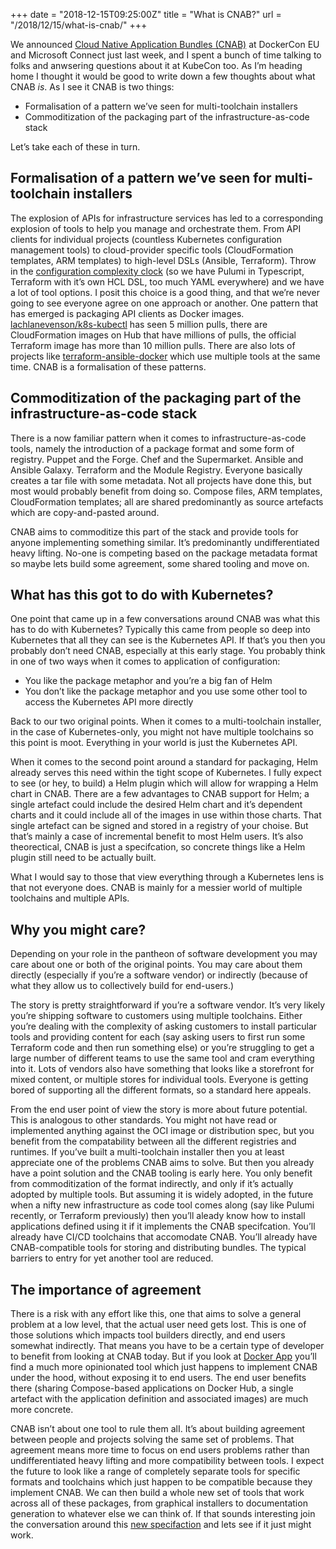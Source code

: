 +++
date = "2018-12-15T09:25:00Z"
title = "What is CNAB?"
url = "/2018/12/15/what-is-cnab/"
+++

We announced [Cloud Native Application Bundles (CNAB)](https://cnab.io) at DockerCon EU and Microsoft Connect just last week, and I spent a bunch of time talking to folks and anwsering questions about it at KubeCon too. As I’m heading home I thought it would be good to write down a few thoughts about what CNAB _is_. As I see it CNAB is two things:

* Formalisation of a pattern we’ve seen for multi-toolchain installers
* Commoditization of the packaging part of the infrastructure-as-code stack

Let’s take each of these in turn.

## Formalisation of a pattern we’ve seen for multi-toolchain installers

The explosion of APIs for infrastructure services has led to a corresponding explosion of tools to help you manage and orchestrate them. From API clients for individual projects (countless Kubernetes configuration management tools) to cloud-provider specific tools (CloudFormation templates, ARM templates) to high-level DSLs (Ansible, Terraform). Throw in the [configuration complexity clock](http://mikehadlow.blogspot.com/2012/05/configuration-complexity-clock.html) (so we have Pulumi in Typescript, Terraform with it’s own HCL DSL, too much YAML everywhere) and we have a lot of tool options. I posit this choice is a good thing, and that we’re never going to see everyone agree on one approach or another. One pattern that has emerged is packaging API clients as Docker images. [lachlanevenson/k8s-kubectl](https://hub.docker.com/r/lachlanevenson/k8s-kubectl) has seen 5 million pulls, there are CloudFormation images on Hub that have millions of pulls, the official Terraform image has more than 10 million pulls. There are also lots of projects like [terraform-ansible-docker](https://github.com/jtbonhomme/terraform-ansible-docker) which use multiple tools at the same time. CNAB is a formalisation of these patterns.

## Commoditization of the packaging part of the infrastructure-as-code stack

There is a now familiar pattern when it comes to infrastructure-as-code tools, namely the introduction of a package format and some form of registry. Puppet and the Forge. Chef and the Supermarket. Ansible and Ansible Galaxy. Terraform and the Module Registry. Everyone basically creates a tar file with some metadata. Not all projects have done this, but most would probably benefit from doing so. Compose files, ARM templates, CloudFormation templates; all are shared predominantly as source artefacts which are copy-and-pasted around. 

CNAB aims to commoditize this part of the stack and provide tools for anyone implementing something similar. It’s predominantly undifferentiated heavy lifting. No-one is competing based on the package metadata format so maybe lets build some agreement, some shared tooling and move on.


## What has this got to do with Kubernetes?

One point that came up in a few conversations around CNAB was what this has to do with Kubernetes? Typically this came from people so deep into Kubernetes that all they can see is the Kubernetes API. If that’s you then you probably don’t need CNAB, especially at this early stage. You probably think in one of two ways when it comes to application of configuration:

* You like the package metaphor and you’re a big fan of Helm
* You don’t like the package metaphor and you use some other tool to access the Kubernetes API more directly

Back to our two original points. When it comes to a multi-toolchain installer, in the case of Kubernetes-only, you might not have multiple toolchains so this point is moot. Everything in your world is just the Kubernetes API.

When it comes to the second point around a standard for packaging, Helm already serves this need within the tight scope of Kubernetes. I fully expect to see (or hey, to build) a Helm plugin which will allow for wrapping a Helm chart in CNAB. There are a few advantages to CNAB support for Helm; a single artefact could include the desired Helm chart and it’s dependent charts and it could include all of the images in use within those charts. That single artefact can be signed and stored in a registry of your choise. But that’s mainly a case of incremental benefit to most Helm users. It’s also theorectical, CNAB is just a specifcation, so concrete things like a Helm plugin still need to be actually built.

What I would say to those that view everything through a Kubernetes lens is that not everyone does. CNAB is mainly for a messier world of multiple toolchains and multiple APIs. 

## Why you might care?

Depending on your role in the pantheon of software development you may care about one or both of the original points. You may care about them directly (especially if you’re a software vendor) or indirectly (because of what they allow us to collectively build for end-users.)

The story is pretty straightforward if you’re a software vendor. It’s very likely you’re shipping software to customers using multiple toolchains. Either you’re dealing with the complexity of asking customers to install particular tools and providing content for each (say asking users to first run some Terraform code and then run something else) or you’re struggling to get a large number of different teams to use the same tool and cram everything into it. Lots of vendors also have something that looks like a storefront for mixed content, or multiple stores for individual tools. Everyone is getting bored of supporting all the different formats, so a standard here appeals.

From the end user point of view the story is more about future potential. This is analogous to other standards. You might not have read or implemented anything against the OCI image or distribution spec, but you benefit from the compatability between all the different registries and runtimes. If you’ve built a multi-toolchain installer then you at least appreciate one of the problems CNAB aims to solve. But then you already have a point solution and the CNAB tooling is early here. You only benefit from commoditization of the format indirectly, and only if it’s actually adopted by multiple tools. But assuming it is widely adopted, in the future when a nifty new infrastructure as code tool comes along (say like Pulumi recently, or Terraform previously) then you’ll aleady know how to install applications defined using it if it implements the CNAB specifcation. You’ll already have CI/CD toolchains that accomodate CNAB. You’ll already have CNAB-compatible tools for storing and distributing bundles. The typical barriers to entry for yet another tool are reduced.


## The importance of agreement

There is a risk with any effort like this, one that aims to solve a general problem at a low level, that the actual user need gets lost. This is one of those solutions which impacts tool builders directly, and end users somewhat indirectly. That means you have to be a certain type of developer to benefit from looking at CNAB today. But if you look at [Docker App](https://blog.docker.com/2018/12/docker-app-and-cnab/) you’ll find a much more opinionated tool which just happens to implement CNAB under the hood, without exposing it to end users. The end user benefits there (sharing Compose-based applications on Docker Hub, a single artefact with the application definition and associated images) are much more concrete.

CNAB isn’t about one tool to rule them alI. It’s about building agreement between people and projects solving the same set of problems. That agreement means more time to focus on end users problems rather than undifferentiated heavy lifting and more compatibility between tools. I expect the future to look like a range of completely separate tools for specific formats and toolchains which just happen to be compatible because they implement CNAB. We can then build a whole new set of tools that work across all of these packages, from graphical installers to documentation generation to whatever else we can think of. If that sounds interesting join the conversation around this [new specifaction](https://github.com/deislabs/cnab-spec) and lets see if it just might work.

